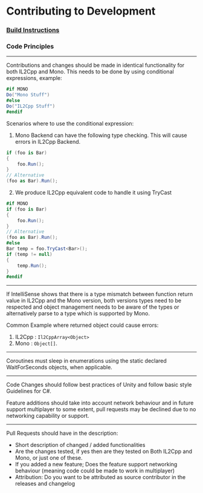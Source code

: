 # Contributing to Development

### [Build Instructions](https://github.com/XOWithSauce/schedule-cartelenforcer/edit/main/.github/BUILD.md)


### Code Principles
---
Contributions and changes should be made in identical functionality for both IL2Cpp and Mono. This needs to be done by using conditional expressions, example:

```cs
#if MONO
Do("Mono Stuff")
#else
Do("IL2Cpp Stuff")
#endif
```

Scenarios where to use the conditional expression:

1. Mono Backend can have the following type checking. This will cause errors in IL2Cpp Backend.
```cs
if (foo is Bar)
{
    foo.Run();
}
// Alternative
(foo as Bar).Run();
```
2. We produce IL2Cpp equivalent code to handle it using TryCast 
```cs
#if MONO
if (foo is Bar)
{
    foo.Run();
}
// Alternative
(foo as Bar).Run();
#else
Bar temp = foo.TryCast<Bar>();
if (temp != null)
{
    temp.Run();
}
#endif
```
---

If IntelliSense shows that there is a type mismatch between function return value in IL2Cpp and the Mono version, both versions types need to be respected and object management needs to be aware of the types or alternatively parse to a type which is supported by Mono.

Common Example where returned object could cause errors:
1. IL2Cpp : `Il2CppArray<Object>` 
2. Mono : `Object[]`. 

---

Coroutines must sleep in enumerations using the static declared WaitForSeconds objects, when applicable.

---

Code Changes should follow best practices of Unity and follow basic style Guidelines for C#.

Feature additions should take into account network behaviour and in future support multiplayer to some extent, pull requests may be declined due to no networking capability or support.

---

Pull Requests should have in the description:
- Short description of changed / added functionalities
- Are the changes tested, if yes then are they tested on Both IL2Cpp and Mono, or just one of these.
- If you added a new feature; Does the feature support networking behaviour (meaning code could be made to work in multiplayer)
- Attribution: Do you want to be attributed as source contributor in the releases and changelog

